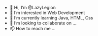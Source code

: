 - 👋 Hi, I’m @LazyLegion
- 👀 I’m interested in Web Development 
- 🌱 I’m currently learning Java, HTML, Css
- 💞️ I’m looking to collaborate on ...
- 📫 How to reach me ...

<!---
LazyLegion/LazyLegion is a ✨ special ✨ repository because its `README.md` (this file) appears on your GitHub profile.
You can click the Preview link to take a look at your changes.
--->
